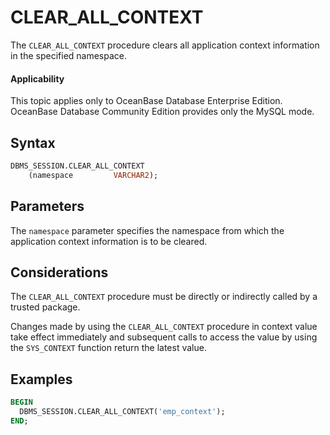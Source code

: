 # CLEAR_ALL_CONTEXT

The `CLEAR_ALL_CONTEXT` procedure clears all application context information in the specified namespace.

  <main id="notice" >
    <h4>Applicability</h4>
    <p>This topic applies only to OceanBase Database Enterprise Edition. OceanBase Database Community Edition provides only the MySQL mode. </p>
  </main>

## Syntax

```sql
DBMS_SESSION.CLEAR_ALL_CONTEXT
    (namespace         VARCHAR2);
```


## Parameters

The `namespace` parameter specifies the namespace from which the application context information is to be cleared.

## Considerations

The `CLEAR_ALL_CONTEXT` procedure must be directly or indirectly called by a trusted package.

Changes made by using the `CLEAR_ALL_CONTEXT` procedure in context value take effect immediately and subsequent calls to access the value by using the `SYS_CONTEXT` function return the latest value.

## Examples

```sql
BEGIN
  DBMS_SESSION.CLEAR_ALL_CONTEXT('emp_context');
END;
```
